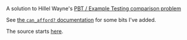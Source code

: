 A solution to Hillel Wayne's [PBT / Example Testing comparison problem](https://gist.github.com/hwayne/e5a65b48ab50a2285de47cfc11fc955f)

See [the `can_afford?` documentation](xxx) for some bits I've added.

The source starts [here](lib/hillel_budget.ex).
